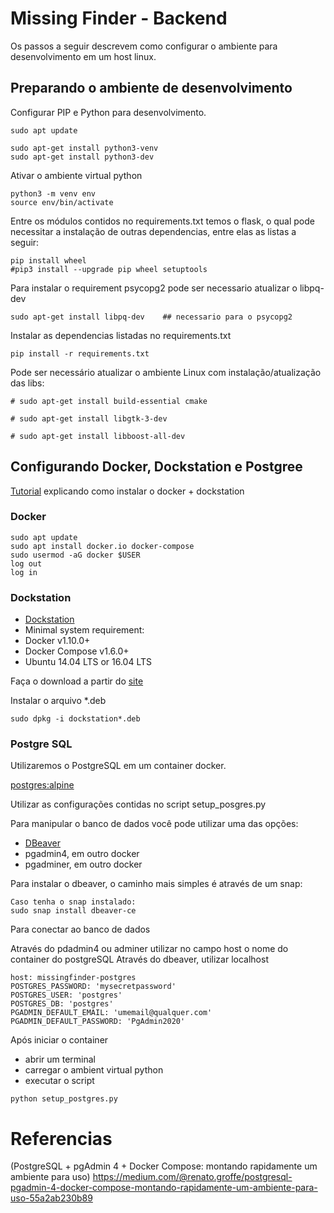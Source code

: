 # Missing Finder - Backend #

Os passos a seguir descrevem como configurar o ambiente para desenvolvimento em um host linux.

## Preparando o ambiente de desenvolvimento

Configurar PIP e Python para desenvolvimento.
``` 
sudo apt update

sudo apt-get install python3-venv
sudo apt-get install python3-dev
```

Ativar o ambiente virtual python
```
python3 -m venv env
source env/bin/activate
```

Entre os módulos contidos no requirements.txt temos o flask, o qual pode necessitar a instalação de outras dependencias, entre elas as listas a seguir: 

```
pip install wheel
#pip3 install --upgrade pip wheel setuptools
```

Para instalar o requirement psycopg2 pode ser necessario atualizar o libpq-dev

```
sudo apt-get install libpq-dev    ## necessario para o psycopg2
```

Instalar as dependencias listadas no requirements.txt
``` 
pip install -r requirements.txt
```

Pode ser necessário atualizar o ambiente Linux com instalação/atualização das libs: 
```
# sudo apt-get install build-essential cmake

# sudo apt-get install libgtk-3-dev

# sudo apt-get install libboost-all-dev
```

## Configurando Docker, Dockstation e Postgree

[Tutorial](https://www.techrepublic.com/article/how-to-install-and-use-dockstation-for-easy-container-builds/)
 explicando como instalar o docker + dockstation

### Docker 

```
sudo apt update
sudo apt install docker.io docker-compose
sudo usermod -aG docker $USER
log out
log in
```

### Dockstation

* [Dockstation](https://dockstation.io/)
* Minimal system requirement:
* Docker v1.10.0+
* Docker Compose v1.6.0+
* Ubuntu 14.04 LTS or 16.04 LTS 

Faça o download a partir do [site](https://dockstation.io/)

Instalar o arquivo *.deb
```
sudo dpkg -i dockstation*.deb
```


### Postgre SQL

Utilizaremos o PostgreSQL em um container docker.

[postgres:alpine](https://hub.docker.com/_/postgres/)

Utilizar as configurações contidas no script setup_posgres.py

Para manipular o banco de dados você pode utilizar uma das opções:
* [DBeaver](https://dbeaver.io/download/)
* pgadmin4, em outro docker
* pgadminer, em outro docker

Para instalar o dbeaver, o caminho mais simples é através de um snap:
```
Caso tenha o snap instalado:
sudo snap install dbeaver-ce
```

Para conectar ao banco de dados
 
Através do pdadmin4 ou adminer
utilizar no campo host o nome do container do postgreSQL
Através do dbeaver, utilizar localhost

```
host: missingfinder-postgres
POSTGRES_PASSWORD: 'mysecretpassword'
POSTGRES_USER: 'postgres'
POSTGRES_DB: 'postgres'
PGADMIN_DEFAULT_EMAIL: 'umemail@qualquer.com'
PGADMIN_DEFAULT_PASSWORD: 'PgAdmin2020'
```

Após iniciar o container
* abrir um terminal
* carregar o ambient virtual python
* executar o script
```
python setup_postgres.py
```


# Referencias
(PostgreSQL + pgAdmin 4 + Docker Compose: montando rapidamente um ambiente para uso)
https://medium.com/@renato.groffe/postgresql-pgadmin-4-docker-compose-montando-rapidamente-um-ambiente-para-uso-55a2ab230b89
